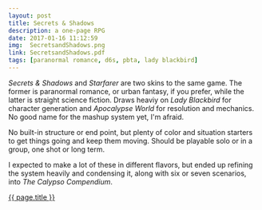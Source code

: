 ```yaml
---
layout: post
title: Secrets & Shadows
description: a one-page RPG
date: 2017-01-16 11:12:59
img:  SecretsandShadows.png
link: SecretsandShadows.pdf
tags: [paranormal romance, d6s, pbta, lady blackbird]
---
```


*Secrets & Shadows* and *Starfarer* are two skins to the same game. The former is paranormal romance, or urban fantasy, if you prefer, while the latter is straight science fiction. Draws heaviy on *Lady Blackbird* for character generation and *Apocalypse World* for resolution and mechanics. No good name for the mashup system yet, I'm afraid.

No built-in structure or end point, but plenty of color and situation starters to get things going and keep them moving. Should be playable solo or in a group, one shot or long term.

I expected to make a lot of these in different flavors, but ended up refining the system heavily and condensing it, along with six or seven scenarios, into *The Calypso Compendium*.

<div class="img_row">
	<a href="{{ site.baseurl }}/pdf/{{ page.link }}"><img class="col three" src="{{ site.baseurl }}/img/{{ page.img}}" alt="" title="{{ page.title }}"/></a>
</div>
<div class="col three caption">
	<a href="{{ site.baseurl }}/pdf/{{ page.link }}">{{ page.title }}</a>
</div>
